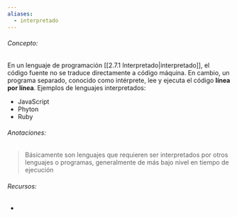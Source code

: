 ```yaml
---
aliases:
  - interpretado
---
```

###### Concepto:

En un lenguaje de programación [[2.7.1 Interpretado|interpretado]], el código fuente no se traduce directamente a código máquina. En cambio, un programa separado, conocido como intérprete, lee y ejecuta el código **línea por línea**. Ejemplos de lenguajes interpretados:

- JavaScript
- Phyton
- Ruby

###### Anotaciones:

> Básicamente son lenguajes que requieren ser interpretados por otros lenguajes o programas, generalmente de más bajo nivel en tiempo de ejecución

###### Recursos:

- 